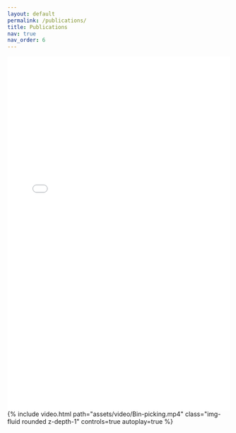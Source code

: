 ```yaml
---
layout: default
permalink: /publications/
title: Publications
nav: true
nav_order: 6
---
```

<!-- _pages/publications.md -->
<embed src="/assets/pdf/Present_poster.pdf" type="application/pdf" width="100%" height="800px" />

<div class="col-sm mt-3 mt-md-0">
    {% include video.html path="assets/video/Bin-picking.mp4" class="img-fluid rounded z-depth-1" controls=true autoplay=true %}
</div>